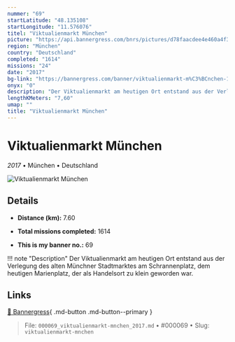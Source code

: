 ```yaml
---
nummer: "69"
startLatitude: "48.135108"
startLongitude: "11.576076"
titel: "Viktualienmarkt München"
picture: "https://api.bannergress.com/bnrs/pictures/d78faacdee4e460a4f3aecd6f6df5ff0"
region: "München"
country: "Deutschland"
completed: "1614"
missions: "24"
date: "2017"
bg-link: "https://bannergress.com/banner/viktualienmarkt-m%C3%BCnchen-14f4"
onyx: "0"
description: "Der Viktualienmarkt am heutigen Ort entstand aus der Verlegung des alten Münchner Stadtmarktes am Schrannenplatz, dem heutigen Marienplatz, der als Handelsort zu klein geworden war."
lengthKMeters: "7,60"
umap: ""
title: "Viktualienmarkt München"
---
```

# Viktualienmarkt München

*2017* • München • Deutschland

![Viktualienmarkt München](https://api.bannergress.com/bnrs/pictures/d78faacdee4e460a4f3aecd6f6df5ff0)

## Details
- **Distance (km):** 7.60

- **Total missions completed:** 1614
- **This is my banner no.:** 69


!!! note "Description"
    Der Viktualienmarkt am heutigen Ort entstand aus der Verlegung des alten Münchner Stadtmarktes am Schrannenplatz, dem heutigen Marienplatz, der als Handelsort zu klein geworden war.



## Links
[🔗 Bannergress](https://bannergress.com/banner/viktualienmarkt-m%C3%BCnchen-14f4){ .md-button .md-button--primary }



> File: `000069_viktualienmarkt-mnchen_2017.md` • #000069 • Slug: `viktualienmarkt-mnchen`
